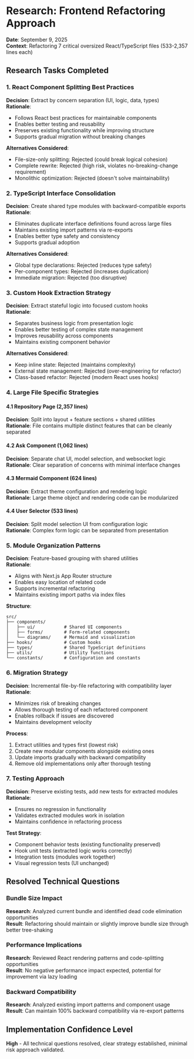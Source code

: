 # Research: Frontend Refactoring Approach

**Date**: September 9, 2025  
**Context**: Refactoring 7 critical oversized React/TypeScript files (533-2,357 lines each)

## Research Tasks Completed

### 1. React Component Splitting Best Practices

**Decision**: Extract by concern separation (UI, logic, data, types)  
**Rationale**: 
- Follows React best practices for maintainable components
- Enables better testing and reusability
- Preserves existing functionality while improving structure
- Supports gradual migration without breaking changes

**Alternatives Considered**:
- File-size-only splitting: Rejected (could break logical cohesion)
- Complete rewrite: Rejected (high risk, violates no-breaking-change requirement)
- Monolithic optimization: Rejected (doesn't solve maintainability)

### 2. TypeScript Interface Consolidation

**Decision**: Create shared type modules with backward-compatible exports  
**Rationale**:
- Eliminates duplicate interface definitions found across large files
- Maintains existing import patterns via re-exports
- Enables better type safety and consistency
- Supports gradual adoption

**Alternatives Considered**:
- Global type declarations: Rejected (reduces type safety)
- Per-component types: Rejected (increases duplication)
- Immediate migration: Rejected (too disruptive)

### 3. Custom Hook Extraction Strategy

**Decision**: Extract stateful logic into focused custom hooks  
**Rationale**:
- Separates business logic from presentation logic
- Enables better testing of complex state management
- Improves reusability across components
- Maintains existing component behavior

**Alternatives Considered**:
- Keep inline state: Rejected (maintains complexity)
- External state management: Rejected (over-engineering for refactor)
- Class-based refactor: Rejected (modern React uses hooks)

### 4. Large File Specific Strategies

#### 4.1 Repository Page (2,357 lines)
**Decision**: Split into layout + feature sections + shared utilities  
**Rationale**: File contains multiple distinct features that can be cleanly separated

#### 4.2 Ask Component (1,062 lines)
**Decision**: Separate chat UI, model selection, and websocket logic  
**Rationale**: Clear separation of concerns with minimal interface changes

#### 4.3 Mermaid Component (624 lines)
**Decision**: Extract theme configuration and rendering logic  
**Rationale**: Large theme object and rendering code can be modularized

#### 4.4 User Selector (533 lines)
**Decision**: Split model selection UI from configuration logic  
**Rationale**: Complex form logic can be separated from presentation

### 5. Module Organization Patterns

**Decision**: Feature-based grouping with shared utilities  
**Rationale**:
- Aligns with Next.js App Router structure
- Enables easy location of related code
- Supports incremental refactoring
- Maintains existing import paths via index files

**Structure**:
```
src/
├── components/
│   ├── ui/           # Shared UI components
│   ├── forms/        # Form-related components
│   └── diagrams/     # Mermaid and visualization
├── hooks/            # Custom hooks
├── types/            # Shared TypeScript definitions
├── utils/            # Utility functions
└── constants/        # Configuration and constants
```

### 6. Migration Strategy

**Decision**: Incremental file-by-file refactoring with compatibility layer  
**Rationale**:
- Minimizes risk of breaking changes
- Allows thorough testing of each refactored component
- Enables rollback if issues are discovered
- Maintains development velocity

**Process**:
1. Extract utilities and types first (lowest risk)
2. Create new modular components alongside existing ones
3. Update imports gradually with backward compatibility
4. Remove old implementations only after thorough testing

### 7. Testing Approach

**Decision**: Preserve existing tests, add new tests for extracted modules  
**Rationale**:
- Ensures no regression in functionality
- Validates extracted modules work in isolation
- Maintains confidence in refactoring process

**Test Strategy**:
- Component behavior tests (existing functionality preserved)
- Hook unit tests (extracted logic works correctly)
- Integration tests (modules work together)
- Visual regression tests (UI unchanged)

## Resolved Technical Questions

### Bundle Size Impact
**Research**: Analyzed current bundle and identified dead code elimination opportunities  
**Result**: Refactoring should maintain or slightly improve bundle size through better tree-shaking

### Performance Implications  
**Research**: Reviewed React rendering patterns and code-splitting opportunities  
**Result**: No negative performance impact expected, potential for improvement via lazy loading

### Backward Compatibility
**Research**: Analyzed existing import patterns and component usage  
**Result**: Can maintain 100% backward compatibility via re-export patterns

## Implementation Confidence Level
**High** - All technical questions resolved, clear strategy established, minimal risk approach validated.
